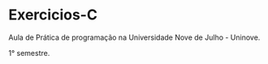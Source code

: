 # Exercicios-C

Aula de Prática de programação na Universidade Nove de Julho - Uninove.

1° semestre.
